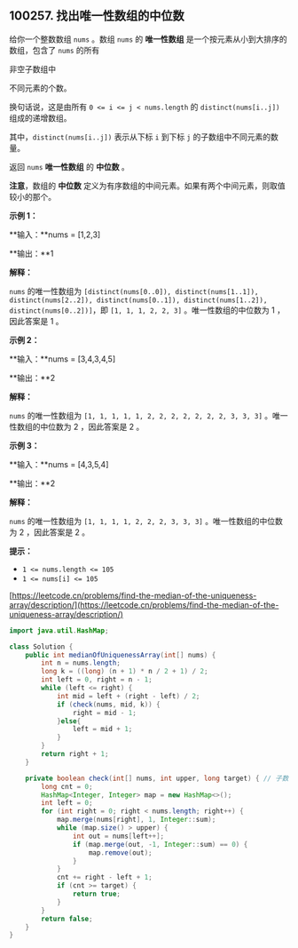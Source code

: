100257\. 找出唯一性数组的中位数
--------------------

给你一个整数数组 `nums` 。数组 `nums` 的 **唯一性数组** 是一个按元素从小到大排序的数组，包含了 `nums` 的所有

非空子数组中

不同元素的个数。

换句话说，这是由所有 `0 <= i <= j < nums.length` 的 `distinct(nums[i..j])` 组成的递增数组。

其中，`distinct(nums[i..j])` 表示从下标 `i` 到下标 `j` 的子数组中不同元素的数量。

返回 `nums` **唯一性数组** 的 **中位数** 。

**注意**，数组的 **中位数** 定义为有序数组的中间元素。如果有两个中间元素，则取值较小的那个。

**示例 1：**

**输入：**nums = \[1,2,3\]

**输出：**1

**解释：**

`nums` 的唯一性数组为 `[distinct(nums[0..0]), distinct(nums[1..1]), distinct(nums[2..2]), distinct(nums[0..1]), distinct(nums[1..2]), distinct(nums[0..2])]`，即 `[1, 1, 1, 2, 2, 3]` 。唯一性数组的中位数为 1 ，因此答案是 1 。

**示例 2：**

**输入：**nums = \[3,4,3,4,5\]

**输出：**2

**解释：**

`nums` 的唯一性数组为 `[1, 1, 1, 1, 1, 2, 2, 2, 2, 2, 2, 2, 3, 3, 3]` 。唯一性数组的中位数为 2 ，因此答案是 2 。

**示例 3：**

**输入：**nums = \[4,3,5,4\]

**输出：**2

**解释：**

`nums` 的唯一性数组为 `[1, 1, 1, 1, 2, 2, 2, 3, 3, 3]` 。唯一性数组的中位数为 2 ，因此答案是 2 。

**提示：**

*   `1 <= nums.length <= 105`
*   `1 <= nums[i] <= 105`

[https://leetcode.cn/problems/find-the-median-of-the-uniqueness-array/description/](https://leetcode.cn/problems/find-the-median-of-the-uniqueness-array/description/)
```java
import java.util.HashMap;

class Solution {
    public int medianOfUniquenessArray(int[] nums) {
        int n = nums.length;
        long k = ((long) (n + 1) * n / 2 + 1) / 2;
        int left = 0, right = n - 1;
        while (left <= right) {
            int mid = left + (right - left) / 2;
            if (check(nums, mid, k)) {
                right = mid - 1;
            }else{
                left = mid + 1;
            }
        }
        return right + 1;
    }

    private boolean check(int[] nums, int upper, long target) { // 子数组的不同个数最多为upper的数组个数cnt，与中位数比较
        long cnt = 0;
        HashMap<Integer, Integer> map = new HashMap<>();
        int left = 0;
        for (int right = 0; right < nums.length; right++) {
            map.merge(nums[right], 1, Integer::sum);
            while (map.size() > upper) {
                int out = nums[left++];
                if (map.merge(out, -1, Integer::sum) == 0) {
                    map.remove(out);
                }
            }
            cnt += right - left + 1;
            if (cnt >= target) {
                return true;
            }
        }
        return false;
    }
}
```